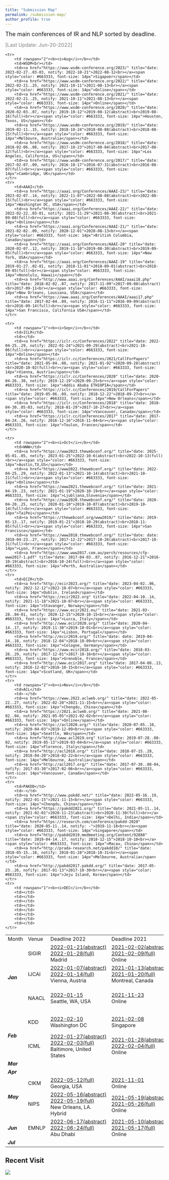 ```yaml
---
title: "Submission Map"
permalink: /submission-map/
author_profile: true
---
```

<font size="4">The main conferences of IR and NLP sorted by deadline.</font> 


<font size="3" color="grey">[Last Update: Jun-20-2022]</font>

<table align="center">
	<tr>
		<td>Month</td>
		<td>Venue</td>
		<td>Deadline 2022</td>
		<td><nobr>Deadline 2021</nobr></td>
		<td><nobr>Deadline 2020</nobr></td>
		<td>Deadline 2019</td>
		<td>Deadline 2018</td>
		<td>Deadline 2017</td>
		<td>Deadline 2016</td>
	</tr>
	<tr>
		<td rowspan="3"><b><i>Jan</i></b></td>
		<td>SIGIR</td>
		<td><a href="https://sigir.org/sigir2022/" title="date: 2022-07-11..15, notify: 2022-04-29"><nobr>2022-01-21(abstract)</nobr><br>2022-01-28(full)<br></a><span style="color: #663333, font-size: 14px">Madrid</span></td>
		<td><a href="https://sigir.org/sigir2021/" title="date: 2021-07-11..15, notify: 2021-02-14"><nobr>2021-02-02(abstract)</nobr><br>2021-02-09(full)<br></a><span style="color: #663333, font-size: 14px">Online</span></td>
		<td><a href="https://sigir.org/sigir2020/" title="date: 2020-07-25..30, notify: 2020-04-22"><nobr>2020-01-15(abstract)</nobr><br>2020-01-22(full)<br></a><span style="color: #663333, font-size: 14px">XiAn, China</span></td>
		<td><a href="https://sigir.org/sigir2019/" title="date: 2019-07-21.25, notify: 2019-04-14"><nobr>2019-01-21(abstract)</nobr><br>2019-01-28(full)<br></a><span style="color: #663333, font-size: 14px">Paris, France</span></td>
		<td><a href="https://sigir.org/sigir2018/" title="date: 2018-07-08..12, notify: 2018-04-18"><nobr>2018-01-22(abstract)</nobr><br>2018-01-29(full)<br></a><span style="color: #663333, font-size: 14px">Michigan, US</span></td>
		<td><a href="https://sigir.org/sigir2017/" title="date: 2017-07-21.25, notify: 2017-04-11"><nobr>2017-01-17(abstract)</nobr><br>2017-01-24(full)<br></a><span style="color: #663333, font-size: 14px">Tokyo, Japan</span></td>
		<td><a href="https://sigir.org/sigir2016/" title="date: 2016-07-06..12, notify: 2016-04-18"><nobr>2016-01-22(abstract)</nobr><br>2016-01-29(full)<br></a><span style="color: #663333, font-size: 14px">Pisa, Italy</span></td>
	</tr>
	<tr>
		<td>IJCAI</td>
		<td><a href="https://ijcai-22.org/" title="date: 2022-07-23..29, notify: 2022-04-20">2022-01-07(abstract)<br>2022-01-14(full)<br></a><span style="color: #663333, font-size: 14px">Vienna, Austria</span></td>
		<td><a href="https://ijcai-21.org/" title="date: 2021-08-19..26, notify: 2021-03-07"><nobr>2021-01-13(abstract)</nobr><br>2021-01-20(full)<br></a><span style="color: #663333, font-size: 14px">Montreal, Canada</span></td>
		<td><a href="https://static.ijcai.org/ijcai-pricai-2020-schedule/" title="date: 2020-07-11..17, notify: 2020-03-14"><nobr>2020-01-15(abstract)</nobr><br>2020-01-21(full)<br></a><span style="color: #663333, font-size: 14px">Tokyo, Japan</span></td>
		<td><a href="https://www.ijcai19.org/" title="date: 2019-08-10..16, notify: 2019-04-09"><nobr>2019-02-19(abstract)</nobr><br>2019-02-25(full)<br></a><span style="color: #663333, font-size: 14px">Macao, China</span></td>
		<td><a href="http://www.ijcai-18.org/cfp/index.html" title="date: 2018-07-13..19, notify: 2018-04-16"><nobr>2018-01-25(abstract)</nobr><br>2018-02-02(full)<br></a><span style="color: #663333, font-size: 14px">Stockholm, Sweden</span></td>
		<td><a href="https://ijcai-17.org/index.html" title="date: 2017-08-19..25, notify: 2017-04-23"><nobr>2017-02-16(abstract)</nobr><br>2017-02-20(full)<br></a><span style="color: #663333, font-size: 14px">Melbourne, Australia</span></td>
		<td><a href="https://ijcai-16.org/" title="date: 2016-07-09..15, notify: 2016-04-04"><nobr>2016-01-27(abstract)</nobr><br>2016-02-02(full)<br></a><span style="color: #663333, font-size: 14px">New York, USA</span></td>
	</tr>
		<tr>
		<td>NAACL</td>
		<td><a href="https://2022.naacl.org/calls/papers/" title="date: 2022-07-10..15, notify: 2022-04-07">2022-01-15<br></a><span style="color: #663333, font-size: 14px">Seattle, WA, USA</span></td>
		<td><a href="https://2021.naacl.org/" title="date: 2021-06-06..11, notify: 2021-03-10">2021-11-23<br></a><span style="color: #663333, font-size: 14px">Online</span></td>
		<td></td>
		<td><a href="http://naacl2019.org/" title="date: 2019-06-03..05, notify: 2019-02-22"><nobr>2018-12-03(abstract)</nobr><br>2018-12-10(full)<br></a><span style="color: #663333, font-size: 14px">Hyatt Regency in Minneapolis</span></td>
		<td><a href="http://naacl.org/naacl-hlt-2018/" title="date: 2018-06-01..06, notify: 2018-02-13">2017-12-15<br></a><span style="color: #663333, font-size: 14px">New Orleans, Louisiana</span></td>
		<td></td>
		<td><a href="http://naacl.org/naacl-hlt-2016/" title="date: 2016-06-12..17, notify: 2016-03-02">2016-01-26<br></a><span style="color: #663333, font-size: 14px">San Diego</span></td>
	</tr>
	<tr>
		<td rowspan="2"><b><i>Feb</i></b></td>
		<td>KDD</td>
		<td><a href="https://kdd.org/kdd2022/" title="date: 2022-08-14..18, notify: 2022-05-19">2022-02-10<br></a><span style="color: #663333, font-size: 14px">Washington DC</span></td>
		<td><a href="https://www.kdd.org/kdd2021" title="date: 2021-08-14..18, notify: 2021-05-17">2021-02-08<br></a><span style="color: #663333, font-size: 14px">Singapore</span></td>
		<td><a href="https://www.kdd.org/kdd2020" title="date: 2020-08-22..27, notify: 2020-05-15">2020-02-13<br></a><span style="color: #663333, font-size: 14px">San Diego, California, USA</span></td>
		<td><a href="https://www.kdd.org/kdd2019" title="date: 2019-08-03..07, notify: 2019-04-28">2019-02-03<br></a><span style="color: #663333, font-size: 14px">Anchorage, Alaska - USA</span></td>
		<td><a href="https://www.kdd.org/kdd2018" title="date: 2018-08-19..23, notify: 2018-05-06">2018-02-11<br></a><span style="color: #663333, font-size: 14px">London, UK</span></td>
		<td><a href="https://www.kdd.org/kdd2017" title="date: 2017-08-13..17, notify: 2016-12-31">2016-12-09<br></a><span style="color: #663333, font-size: 14px">Halifax, Nova Scotia, Canada</span></td>
		<td><a href="https://www.kdd.org/kdd2016" title="date: 2016-08-13..17, notify: 2016-05-12">2016-02-12<br></a><span style="color: #663333, font-size: 14px">San Francisco, USA</span></td>
	</tr>
	<tr>
		<td>ICML</td>
		<td><a href="https://icml.cc/Conferences/2022/" title="date: 2022-07-17..23, notify: 2022-03-21">2022-01-27(abstract)<br>2022-02-03(full)<br></a><span style="color: #663333, font-size: 14px">Baltimore, United States</span></td>
		<td><a href="https://icml.cc/Conferences/2021/CallForPapers" title="date: 2021-07-18..24, notify: 2021-05-08">2021-01-28(abstract)<br>2022-02-04(full)<br></a><span style="color: #663333, font-size: 14px">Online</span></td>
		<td><a href="https://icml.cc/Conferences/2020" title="date: 2020-07-12..18, notify: 2020-05-09">2020-01-30(abstract)<br>2020-02-06(full)<br></a><span style="color: #663333, font-size: 14px">Vienna, AUSTRIA</span></td>
		<td><a href="https://icml.cc/Conferences/2019" title="date: 2019-06-10..15, notify: 2019-04-24">2019-01-18(abstract)<br>2019-01-23(full)<br></a><span style="color: #663333, font-size: 14px">Long Beach, CA, USA</span></td>
		<td><a href="https://icml.cc/Conferences/2018/" title="date: 2018-07-10..15, notify: 2018-05-11">2018-02-09<br></a><span style="color: #663333, font-size: 14px">Stockholm SWEDEN</span></td>
		<td><a href="http://icml.cc/2017" title="date: 2017-08-06..11, notify: -">2017-02-24<br></a><span style="color: #663333, font-size: 14px">Sydney, Australia</span></td>
		<td></td>
	</tr>
	<tr>
		<td rowspan="1"><b><i>Mar</i></b></td>
		<td></td>
		<td></td>
		<td></td>
		<td></td>
		<td></td>
		<td></td>
		<td></td>
		<td></td>
	</tr>
	<tr>
		<td rowspan="1"><b><i>Apr</i></b></td>
		<td></td>
		<td></td>
		<td></td>
		<td></td>
		<td></td>
		<td></td>
		<td></td>
		<td></td>
	</tr>
	<tr>
		<td rowspan="2"><b><i>May</i></b></td>
		<td>CIKM</td>
		<td><a href="https://www.cikm2022.org/" title="date: 2022-10-17..22, notify: 2022-08-01">2022-05-12(full)<br></a><span style="color: #663333, font-size: 14px">Georgia, USA</span></td>
		<td><a href="https://www.cikm2021.org/" title="date: 2021-11-01..5, notify: 2021-07-05">2021-11-01<br></a><span style="color: #663333, font-size: 14px">Online</span></td>
		<td><a href="https://www.cikm2020.org/" title="date: 2020-10-19..23, notify: 2020-07-06">2020-10-19<br></a><span style="color: #663333, font-size: 14px">Online</span></td>
		<td><a href="https://www.cikm2019.org/" title="date: 2019-11-03..07, notify: 2019-07-15">2019-11-03<br></a><span style="color: #663333, font-size: 14px">Beijing, China</span></td>
		<td><a href="http://www.cikm2018.units.it/" title="date: 2018-10-22..26, notify: 2018-07-07">2018-10-22<br></a><span style="color: #663333, font-size: 14px">Turing, Italy</span></td>
		<td><a href="http://www.cikmconference.org/CIKM2017/" title="date: 2017-11-06..10, notify: 2017-06-30">2017-11-06<br></a><span style="color: #663333, font-size: 14px">Singapore</span></td>
		<td><a href="https://www.cikm2016.org/" title="date: 2016-10-24..28, notify: 2016-07-01">2016-10-24<br></a><span style="color: #663333, font-size: 14px">Indianapolis, US</span></td>
	</tr>
	<tr>
		<td>NIPS</td>
		<td><a href="https://neurips.cc/Conferences/2022/CallForPapers" title="date: 2022-11-28..12-08, notify: 2022-09-14">2022-05-16(abstract)<br>2022-05-19(full)<br></a><span style="color: #663333, font-size: 14px">New Orleans, LA. Hybrid</span></td>
		<td><a href="https://nips.cc/Conferences/2021" title="date: 2021-12-06..14, notify: 2021-09-28">2021-05-19(abstract)<br>2021-05-26(full)<br></a><span style="color: #663333, font-size: 14px">Online</span></td>
		<td><a href="https://nips.cc/Conferences/2020/CallForPapers" title="date: 2020-12-06..12, notify: 2020-09-25">2020-05-27(abstract)<br>2020-06-03(full)<br></a><span style="color: #663333, font-size: 14px">Vancouver, Canada</span></td>
		<td><a href="https://nips.cc/Conferences/2019" title="date: 2019-12-08..14, notify: 2019-09-04">2019-05-16(abstract)<br>2019-05-23(full)<br></a><span style="color: #663333, font-size: 14px">Vancouver, Canada</span></td>
		<td><a href="https://nips.cc/Conferences/2018" title="date: 2018-12-02..08, notify: 2018-09-06">2018-05-11(abstract)<br>2018-05-18(full)<br></a><span style="color: #663333, font-size: 14px">-</span></td>
		<td><a href="https://nips.cc/Conferences/2017" title="date: 2017-12-04..09, notify: 2017-09-05">2017-05-09(full)<br></a><span style="color: #663333, font-size: 14px">Long Beach</span></td>
		<td><a href="https://nips.cc/Conferences/2016" title="date: 2016-12-05..10, notify: -">2016-05-20(full)<br></a><span style="color: #663333, font-size: 14px">Barcelona, Spain</span></td>
	</tr>
	<tr>
		<td rowspan="1"><b><i>Jun</i></b></td>
		<td>EMNLP</td>
		<td><a href="https://2022.emnlp.org/" title="date: 2022-12-09..11, notify: 2022-10-06">2022-06-17(abstract)<br>2022-06-24(full)<br></a><span style="color: #663333, font-size: 14px">Abu Dhabi</span></td>
		<td><a href="https://2021.emnlp.org/" title="date: 2021-11-07..09, notify: 2021-08-25">2021-05-10(abstract)<br>2021-05-17(full)<br></a><span style="color: #663333, font-size: 14px">Online</span></td>
		<td><a href="https://2020.emnlp.org/" title="date: 2020-11-16..18, notify: 2020-09-14">2020-05-11<br></a><span style="color: #663333, font-size: 14px">Online</span></td>
		<td><a href="https://2019.emnlp.org/" title="date: 2019-11-05..07, notify: 2019-08-12">2019-05-21<br></a><span style="color: #663333, font-size: 14px">Hong Kong, China</span></td>
		<td><a href="https://2018.emnlp.org/" title="date: 2018-11-02..04, notify: 2018-08-10">2018-05-22<br></a><span style="color: #663333, font-size: 14px">Brussels, Belgium</span></td>
		<td><a href="http://emnlp2017.net/" title="date: 2017-09-07..11, notify: 2017-06-30">2017-04-14<br></a><span style="color: #663333, font-size: 14px">Copenhagen</span></td>
		<td><a href="https://www.aclweb.org/mirror/emnlp2016/" title="date: 2016-11-02..04, notify: 2016-07-29">2016-06-03<br></a><span style="color: #663333, font-size: 14px">AUstin, Texas, US</span></td>
	</tr>
	<tr>
		<td rowspan="1"><b><i>Jul</i></b></td>
		<td></td>
		<td></td>
		<td></td>
		<td></td>
		<td></td>
		<td></td>
		<td></td>
		<td></td>
	</tr>

	<tr>
		<td rowspan="2"><b><i>Aug</i></b></td>
		<td>WSDM<br></td>
		<td><a href="https://www.wsdm-conference.org/2023/" title="date: 2023-02-27..03-03, notify: 2022-10-21">2022-08-12<br></a><span style="color: #663333, font-size: 14px">Sigapoer</span></td>
		<td><a href="https://www.wsdm-conference.org/2022/" title="date: 2022-02-21..25, notify: 2021-10-11">2021-08-13<br></a><span style="color: #663333, font-size: 14px">Online</span></td>
		<td><a href="https://www.wsdm-conference.org/2021/" title="date: 2022-02-21..25, notify: 2021-10-11">2021-08-13<br></a><span style="color: #663333, font-size: 14px">Online</span></td>
		<td><a href="https://www.wsdm-conference.org/2020/" title="date: 2020-02-03..07, notify: 2019-10-12">2019-08-12(abstract)<br>2019-08-16(full)<br></a><span style="color: #663333, font-size: 14px">Houston, Texos, US</span></td>
		<td><a href="https://www.wsdm-conference.org/2019/" title="date: 2019-02-11..15, notify: 2018-10-24">2018-08-08(abstract)<br>2018-08-15(full)<br></a><span style="color: #663333, font-size: 14px">Melboure, Australia</span></td>
		<td><a href="https://www.wsdm-conference.org/2018/" title="date: 2018-02-06..08, notify: 2017-10-23">2017-08-04(abstract)<br>2017-08-12(full)<br></a><span style="color: #663333, font-size: 14px">Los Angeles, California, US</span></td>
		<td><a href="https://www.wsdm-conference.org/2017/" title="date: 2017-02-07..09, notify: 2016-10-17">2016-07-31(abstract)<br>2016-08-07(full)<br></a><span style="color: #663333, font-size: 14px">Cambridge, UK</span></td>
	</tr>
	<tr>
		<td>AAAI</td>
		<td><a href="https://aaai.org/Conferences/AAAI-23/" title="date: 2023-02-07..14, notify: 2022-11-07">2022-08-08(abstract)<br>2022-08-15(full)<br></a><span style="color: #663333, font-size: 14px">Washington DC, USA</span></td>
		<td><a href="https://aaai.org/Conferences/AAAI-22/" title="date: 2022-02-22..03-01, notify: 2021-11-29">2021-08-30(abstract)<br>2021-09-08(full)<br></a><span style="color: #663333, font-size: 14px">Online</span></td>
		<td><a href="https://aaai.org/Conferences/AAAI-21/" title="date: 2021-02-02..09, notify: 2020-12-01">2020-08-13<br></a><span style="color: #663333, font-size: 14px">British Columbia, Canada</span></td>
		<td><a href="https://aaai.org/Conferences/AAAI-20" title="date: 2020-02-07..12, notify: 2019-11-10">2019-08-30(abstract)<br>2019-09-05(full)<br></a><span style="color: #663333, font-size: 14px">New York, USA</span></td>
		<td><a href="https://aaai.org/Conferences/AAAI-19" title="date: 2019-01-27..02-01, notify: 2018-11-01">2018-09-01(abstract)<br>2018-09-05(full)<br></a><span style="color: #663333, font-size: 14px">Honolulu, Hawaii</span></td>
		<td><a href="http://www.aaai.org/Conferences/AAAI/aaai18.php" title="date: 2018-02-02..07, notify: 2017-11-09">2017-09-08(abstract)<br>2017-09-11<br></a><span style="color: #663333, font-size: 14px">New Orleans, Lousiana, USA</span></td>
		<td><a href="https://www.aaai.org/Conferences/AAAI/aaai17.php" title="date: 2017-02-04..09, notify: 2016-11-11">2016-09-09(abstract)<br>2016-09-14(full)<br></a><span style="color: #663333, font-size: 14px">San Francisco, California USA</span></td>
	</tr>
	
	<tr>
		<td rowspan="1"><b><i>Sep</i></b></td>
		<td>ICLR</td>
		<td></td>
		<td><a href="https://iclr.cc/Conferences/2022" title="date: 2022-04-25..29, notify: 2022-01-24">2021-09-29(abstract)<br>2021-10-06(full)<br></a><span style="color: #663333, font-size: 14px">Online</span></td>
		<td><a href="https://iclr.cc/Conferences/2021/CallForPapers" title="date: 2021-05-04..08, notify: 2021-01-02">2020-09-28(abstract)<br>2020-10-02(full)<br></a><span style="color: #663333, font-size: 14px">Vienna, Austria</span></td>
		<td><a href="https://iclr.cc/Conferences/2020" title="date: 2020-04-26..30, notify: 2019-12-19">2020-09-25<br></a><span style="color: #663333, font-size: 14px">Addis Ababa ETHIOPIA</span></td>
		<td><a href="https://iclr.cc/Conferences/2019/CallForPapers" title="date: 2019-05-06..09, notify: 2018-12-22">2018-09-27<br></a><span style="color: #663333, font-size: 14px">New Orleans</span></td>
		<td><a href="https://iclr.cc/Conferences/2018" title="date: 2018-04-30..05-03, notify: 2018-01-29">2017-10-27<br></a><span style="color: #663333, font-size: 14px">Vancouver, Canada</span></td>
		<td><a href="https://iclr.cc/Conferences/2017" title="date: 2017-04-24..26, notify: 2016-12-16">2016-11-04<br></a><span style="color: #663333, font-size: 14px">Toulon, France</span></td>
	</tr>

	<tr>
		<td rowspan="2"><b><i>Oct</i></b></td>
		<td>WWW</td>
		<td><a href="https://www2023.thewebconf.org/" title="date: 2025-05-01..05, notify: 2023-01-25">2022-10-6(abstract)<br>2022-10-13(full)<br></a><span style="color: #663333, font-size: 14px">Austin,TX,US</span></td>
		<td><a href="https://www2022.thewebconf.org/" title="date: 2022-04-25..29, notify: 2022-01-13">2021-10-14(abstract)<br>2021-10-21(full)<br></a><span style="color: #663333, font-size: 14px">Online</span></td>
		<td><a href="https://www2021.thewebconf.org/" title="date: 2021-04-19..23, notify: 2021-01-19">2020-10-19<br></a><span style="color: #663333, font-size: 14px">Ljubljana,Slovenia</span></td>
		<td><a href="https://www2020.thewebconf.org/" title="date: 2020-04-20..25, notify: 2020-01-10">2019-10-07(abstract)<br>2019-10-14(full)<br></a><span style="color: #663333, font-size: 14px">TaiPei</span></td>
		<td><a href="https://thewebconf.org/www2019/" title="date: 2019-05-13..17, notify: 2019-01-21">2018-10-29(abstract)<br>2018-11-05(full)<br></a><span style="color: #663333, font-size: 14px">San Francisco</span></td>
		<td><a href="https://www2018.thewebconf.org/" title="date: date: 2018-04-23..27, notify: 2017-12-22">2017-10-26(abstract)<br>2017-10-31(full)<br></a><span style="color: #663333, font-size: 14px">Lyon, France</span></td>
		<td><a href="https://www.www2017.com.au/perch/resources/cfp-www2017-1.pdf" title="date: 2017-04-03..07, notify: 2016-12-21">2016-10-19(abstract)<br>2016-10-24(full)<br></a><span style="color: #663333, font-size: 14px">Perth, Australia</span></td>
	</tr>
	<tr>
		<td>ECIR</td>
		<td><a href="http://ecir2023.org/" title="date: 2023-04-02..06, notify: 2022-12-12">2022-10-07<br></a><span style="color: #663333, font-size: 14px">Dublin, Ireland</span></td>
		<td><a href="https://ecir2022.org" title="date: 2022-04-10..14, notify: 2021-11-18">2021-10-07<br></a><span style="color: #663333, font-size: 14px">Stavanger, Norway</span></td>
		<td><a href="https://www.ecir2021.eu/" title="date: 2021-03-28..04-01, notify: 2020-12-15">2020-10-15<br></a><span style="color: #663333, font-size: 14px">Lucca, Italy</span></td>
		<td><a href="http://www.ecir2020.org/" title="date: 2020-04-14..17, notify: 2019-11-30">2019-10-01<br></a><span style="color: #663333, font-size: 14px">Lisbon, Portugal</span></td>
		<td><a href="http://ecir2019.org/" title="date: date: 2019-04-14..18, notify: 2018-12-04">2018-10-09<br></a><span style="color: #663333, font-size: 14px">Cologne, Germany</span></td>
		<td><a href="https://www.ecir2018.org/" title="date: 2018-03-26..29, notify: 2017-12-01">2017-10-16<br></a><span style="color: #663333, font-size: 14px">Grenoble, France</span></td>
		<td><a href="http://www.ecir2017.org" title="date: 2017-04-08..13, notify: 2016-12-02">2016-10-15<br></a><span style="color: #663333, font-size: 14px">Scotland, UK</span></td>
	</tr>
	<tr>
		<td rowspan="2"><b><i>Nov</i></b></td>
		<td>ACL</td>
		<td>-</td>
		<td><a href="https://www.2022.aclweb.org/" title="date: 2022-05-22..27, notify: 2022-02-20">2021-11-15<br></a><span style="color: #663333, font-size: 14px">Chengdu, China</span></td>
		<td><a href="https://2021.aclweb.org/" title="date: 2021-08-02..04, notify: 2021-05-05">2021-02-02<br></a><span style="color: #663333, font-size: 14px">Online</span></td>
		<td><a href="https://acl2020.org/" title="date: 2020-07-05..10, notify: 2020-04-03">2019-12-09<br></a><span style="color: #663333, font-size: 14px">Seattle, WA</span></td>
		<td><a href="http://www.acl2019.org" title="date: 2019-07-28..08-02, notify: 2019-05-13">2019-03-04<br></a><span style="color: #663333, font-size: 14px">Florence, Italy</span></td>
		<td><a href="http://acl2018.org/" title="date: 2018-07-15..28, notify: 2018-04-20">2018-02-22<br></a><span style="color: #663333, font-size: 14px">Melbourne, Australia</span></td>
		<td><a href="http://acl2017.org/" title="date: 2017-07-30..08-04, nofify: 2017-03-30">2017-02-06<br></a><span style="color: #663333, font-size: 14px">Vancouver, Canada</span></td>
	</tr>
	<tr>
		<td>PAKDD</td>
		<td>-</td>
		<td><a href="http://www.pakdd.net/" title="date: 2022-05-16..19, notify: 2022-01-15">2021-11-15<br></a><span style="color: #663333, font-size: 14px">Chengdu, China</span></td>
		<td><a href="https://pakdd2021.org/" title="date: 2021-05-11..14, notify: 2021-02-01">2020-11-23(abstract)<br>2020-11-30(full)<br></a><span style="color: #663333, font-size: 14px">Delhi, India</span></td>
		<td><a href="https://research.com/conference/pakdd-2020" title="date: 2020-05-11..14, notify: -">2019-11-18<br></a><span style="color: #663333, font-size: 14px">Singapore</span></td>
		<td><a href="http://pakdd2019.medmeeting.org/Content/92888" title="date: 2019-04-14..17, notify: 2018-12-15">2018-10-10<br></a><span style="color: #663333, font-size: 14px">Macau, China</span></td>
		<td><a href="http://prada-research.net/pakdd18/" title="date: 2018-05-15..18, notify: 2018-01-28">2018-10-31<br></a><span style="color: #663333, font-size: 14px">Melbourne, Australia</span></td>
		<td><a href="http://pakdd2017.pakdd.org/" title="date: 2017-05-23..26, nofify: 2017-01-13">2017-10-30<br></a><span style="color: #663333, font-size: 14px">Jeju Island, Korea</span></td>
	</tr>
	<tr>
		<td rowspan="1"><b><i>DEC</i></b></td>
		<td></td>
		<td></td>
		<td></td>
		<td></td>
		<td></td>
		<td></td>
		<td></td>
		<td></td>
	</tr>
</table>

## Recent Visit

<a href="https://clustrmaps.com/site/17p9b" title="Visit tracker"><img src="//www.clustrmaps.com/map_v2.png?d=_x7tqyOr885brXGvZjrsKqXa4MFwSfmlCNrM9Pdv_q4&cl=ffffff" /></a>